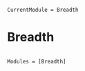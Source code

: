 ```@meta
CurrentModule = Breadth
```

# Breadth

```@index
```

```@autodocs
Modules = [Breadth]
```
